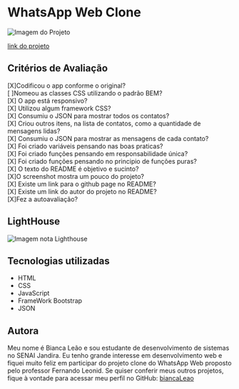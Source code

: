 # WhatsApp Web Clone 

![Imagem do Projeto](./img/projetoFundoClaro.PNG)

[link do projeto](https://leaobia.github.io/whatsApp-senai-1-2023/ds2t/bianca_pereira_le%C3%A3o/#)


## Critérios de Avaliação

[X]Codificou o app conforme o original?<br>
[ ]Nomeou as classes CSS utilizando o padrão BEM?<br>
[X] O app está responsivo?<br>
[X] Utilizou algum framework CSS?<br>
[X] Consumiu o JSON para mostrar todos os contatos?<br>
[X] Criou outros itens, na lista de contatos, como a quantidade de mensagens lidas?<br>
[X] Consumiu o JSON para mostrar as mensagens de cada contato?<br>
[X] Foi criado variáveis pensando nas boas praticas?<br>
[X] Foi criado funções pensando em responsabilidade única?<br>
[X] Foi criado funções pensando no principio de funções puras?<br>
[X] O texto do README é objetivo e sucinto?<br>
[X]O screenshot mostra um pouco do projeto?<br>
[X] Existe um link para o github page no README?<br>
[X] Existe um link do autor do projeto no README?<br>
[X]Fez a autoavaliação?<br>

## LightHouse

![Imagem nota Lighthouse](./img/lighthouse.PNG)

## Tecnologias utilizadas 

- HTML
- CSS
- JavaScript
- FrameWork Bootstrap 
- JSON


## Autora 
Meu nome é Bianca Leão e sou estudante de desenvolvimento de sistemas no SENAI Jandira. Eu tenho grande interesse em desenvolvimento web e fiquei muito feliz em participar do projeto clone do WhatsApp Web proposto pelo professor Fernando Leonid. Se quiser conferir meus outros projetos, fique à vontade para acessar meu perfil no GitHub: [biancaLeao](https://github.com/leaobia)
